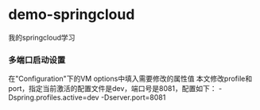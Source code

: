 # demo-springcloud
我的springcloud学习

### 多端口启动设置
在"Configuration"下的VM options中填入需要修改的属性值
本文修改profile和port，指定当前激活的配置文件是dev，端口号是8081，配置如下：
-Dspring.profiles.active=dev -Dserver.port=8081
